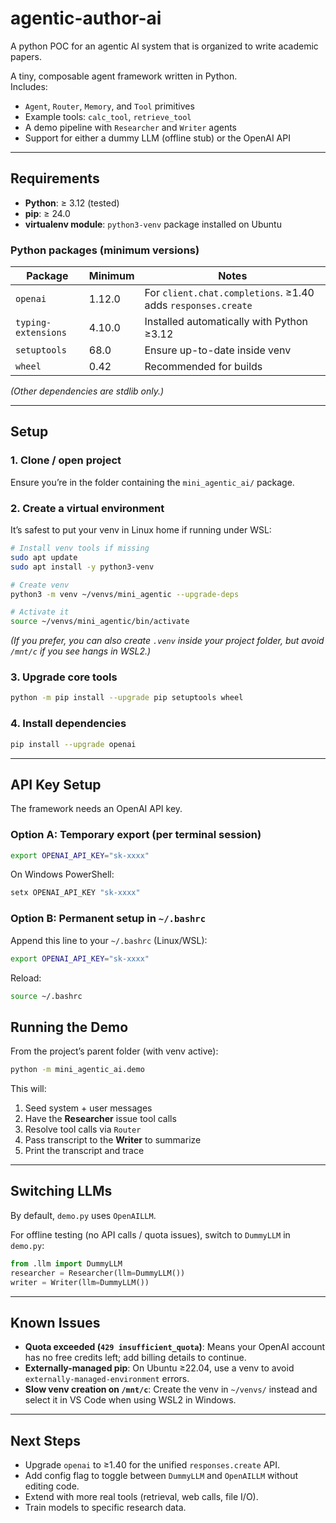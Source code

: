 # agentic-author-ai
A python POC for an agentic AI system that is organized to write academic papers.

A tiny, composable agent framework written in Python.  
Includes:
- `Agent`, `Router`, `Memory`, and `Tool` primitives
- Example tools: `calc_tool`, `retrieve_tool`
- A demo pipeline with `Researcher` and `Writer` agents
- Support for either a dummy LLM (offline stub) or the OpenAI API

---

## Requirements

- **Python**: ≥ 3.12 (tested)
- **pip**: ≥ 24.0
- **virtualenv module**: `python3-venv` package installed on Ubuntu

### Python packages (minimum versions)

| Package        | Minimum | Notes                                        |
|----------------|---------|----------------------------------------------|
| `openai`       | 1.12.0  | For `client.chat.completions`. ≥1.40 adds `responses.create` |
| `typing-extensions` | 4.10.0 | Installed automatically with Python ≥3.12 |
| `setuptools`   | 68.0    | Ensure up-to-date inside venv                |
| `wheel`        | 0.42    | Recommended for builds                       |

*(Other dependencies are stdlib only.)*

---

## Setup

### 1. Clone / open project

Ensure you’re in the folder containing the `mini_agentic_ai/` package.

### 2. Create a virtual environment

It’s safest to put your venv in Linux home if running under WSL:

```bash
# Install venv tools if missing
sudo apt update
sudo apt install -y python3-venv

# Create venv
python3 -m venv ~/venvs/mini_agentic --upgrade-deps

# Activate it
source ~/venvs/mini_agentic/bin/activate
```

*(If you prefer, you can also create `.venv` inside your project folder, but avoid `/mnt/c` if you see hangs in WSL2.)*

### 3. Upgrade core tools

```bash
python -m pip install --upgrade pip setuptools wheel
```

### 4. Install dependencies

```bash
pip install --upgrade openai
```

---

## API Key Setup

The framework needs an OpenAI API key.

### Option A: Temporary export (per terminal session)

```bash
export OPENAI_API_KEY="sk-xxxx"
```

On Windows PowerShell:
```powershell
setx OPENAI_API_KEY "sk-xxxx"
```

### Option B: Permanent setup in `~/.bashrc`

Append this line to your `~/.bashrc` (Linux/WSL):

```bash
export OPENAI_API_KEY="sk-xxxx"
```

Reload:
```bash
source ~/.bashrc
```

## Running the Demo

From the project’s parent folder (with venv active):

```bash
python -m mini_agentic_ai.demo
```

This will:
1. Seed system + user messages
2. Have the **Researcher** issue tool calls
3. Resolve tool calls via `Router`
4. Pass transcript to the **Writer** to summarize
5. Print the transcript and trace

---

## Switching LLMs

By default, `demo.py` uses `OpenAILLM`.

For offline testing (no API calls / quota issues), switch to `DummyLLM` in `demo.py`:

```python
from .llm import DummyLLM
researcher = Researcher(llm=DummyLLM())
writer = Writer(llm=DummyLLM())
```

---

## Known Issues

- **Quota exceeded (`429 insufficient_quota`)**: Means your OpenAI account has no free credits left; add billing details to continue.
- **Externally-managed pip**: On Ubuntu ≥22.04, use a venv to avoid `externally-managed-environment` errors.
- **Slow venv creation on `/mnt/c`**: Create the venv in `~/venvs/` instead and select it in VS Code when using WSL2 in Windows.

---

## Next Steps

- Upgrade `openai` to ≥1.40 for the unified `responses.create` API.
- Add config flag to toggle between `DummyLLM` and `OpenAILLM` without editing code.
- Extend with more real tools (retrieval, web calls, file I/O).
- Train models to specific research data.

